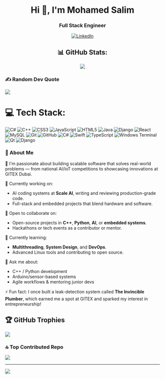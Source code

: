 <h1 align="center">Hi 👋, I'm Mohamed Salim</h1>
<h3 align="center">Full Stack Engineer</h3>

<div align="center">

[![LinkedIn](https://img.shields.io/badge/LinkedIn-%230077B5.svg?logo=linkedin&logoColor=white)](www.linkedin.com/in/mohamedsalim7)


## 📊 GitHub Stats:

<img src="https://nirzak-streak-stats.vercel.app/?user=Welly0007&theme=radical&hide_border=true" />
</div>

### ✍️ Random Dev Quote
![](https://quotes-github-readme.vercel.app/api?type=horizontal&theme=radical)
# 💻 Tech Stack:
![C#](https://img.shields.io/badge/c%23-%23239120.svg?style=for-the-badge&logo=csharp&logoColor=white) ![C++](https://img.shields.io/badge/c++-%2300599C.svg?style=for-the-badge&logo=c%2B%2B&logoColor=white) ![CSS3](https://img.shields.io/badge/css3-%231572B6.svg?style=for-the-badge&logo=css3&logoColor=white) ![JavaScript](https://img.shields.io/badge/javascript-%23323330.svg?style=for-the-badge&logo=javascript&logoColor=%23F7DF1E) ![HTML5](https://img.shields.io/badge/html5-%23E34F26.svg?style=for-the-badge&logo=html5&logoColor=white) ![Java](https://img.shields.io/badge/java-%23ED8B00.svg?style=for-the-badge&logo=openjdk&logoColor=white) ![Django](https://img.shields.io/badge/django-%23092E20.svg?style=for-the-badge&logo=django&logoColor=white) ![React](https://img.shields.io/badge/react-%2320232a.svg?style=for-the-badge&logo=react&logoColor=%2361DAFB) ![MySQL](https://img.shields.io/badge/mysql-4479A1.svg?style=for-the-badge&logo=mysql&logoColor=white) ![Git](https://img.shields.io/badge/git-%23F05033.svg?style=for-the-badge&logo=git&logoColor=white) ![GitHub](https://img.shields.io/badge/github-%23121011.svg?style=for-the-badge&logo=github&logoColor=white) ![C#](https://img.shields.io/badge/c%23-%23239120.svg?style=for-the-badge&logo=csharp&logoColor=white) ![Swift](https://img.shields.io/badge/swift-F54A2A?style=for-the-badge&logo=swift&logoColor=white) ![TypeScript](https://img.shields.io/badge/typescript-%23007ACC.svg?style=for-the-badge&logo=typescript&logoColor=white) ![Windows Terminal](https://img.shields.io/badge/Windows%20Terminal-%234D4D4D.svg?style=for-the-badge&logo=windows-terminal&logoColor=white) ![Qt](https://img.shields.io/badge/Qt-%23217346.svg?style=for-the-badge&logo=Qt&logoColor=white) ![Django](https://img.shields.io/badge/django-%23092E20.svg?style=for-the-badge&logo=django&logoColor=white)

### 👋 About Me

🚀 I'm passionate about building scalable software that solves real-world problems — from national AI/IoT competitions to showcasing innovations at GITEX Dubai.

🔭 Currently working on:
- AI coding systems at **Scale AI**, writing and reviewing production-grade code.
- Full-stack and embedded projects that blend hardware and software.

👯 Open to collaborate on:
- Open-source projects in **C++**, **Python**, **AI**, or **embedded systems**.
- Hackathons or tech events as a contributor or mentor.

🌱 Currently learning:
- **Multithreading**, **System Design**, and **DevOps**.
- Advanced Linux tools and contributing to open source.

💬 Ask me about:
- C++ / Python development
- Arduino/sensor-based systems
- Agile workflows & mentoring junior devs

⚡ Fun fact:
I once built a leak-detection system called **The Invincible Plumber**, which earned me a spot at GITEX and sparked my interest in entrepreneurship!

## 🏆 GitHub Trophies
![](https://github-profile-trophy.vercel.app/?username=Welly0007&theme=radical&no-frame=true&no-bg=false&margin-w=4)


### 🔝 Top Contributed Repo
![](https://github-contributor-stats.vercel.app/api?username=Welly0007&limit=5&theme=dark&combine_all_yearly_contributions=true)

---
[![](https://visitcount.itsvg.in/api?id=Welly0007&icon=0&color=0)](https://visitcount.itsvg.in)
